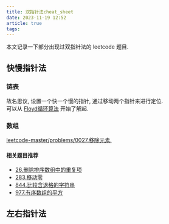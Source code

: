 ```yaml
---
title: 双指针法cheat_sheet
date: 2023-11-19 12:52
article: true
tags: 
---
```


本文记录一下部分出现过双指针法的 leetcode 题目.

## 快慢指针法
### 链表
故名思议, 设置一个快一个慢的指针, 通过移动两个指针来进行定位.  
可以从 [Floyd循环算法](Floyd循环算法) 开始了解起.
### 数组
[leetcode-master/problems/0027.移除元素.](https://github.com/youngyangyang04/leetcode-master/blob/master/problems/0027.%E7%A7%BB%E9%99%A4%E5%85%83%E7%B4%A0.md)
#### 相关题目推荐

- [26.删除排序数组中的重复项](https://leetcode.cn/problems/remove-duplicates-from-sorted-array/)
- [283.移动零](https://leetcode.cn/problems/move-zeroes/)
- [844.比较含退格的字符串](https://leetcode.cn/problems/backspace-string-compare/)
- [977.有序数组的平方](https://leetcode.cn/problems/squares-of-a-sorted-array/)
## 左右指针法

